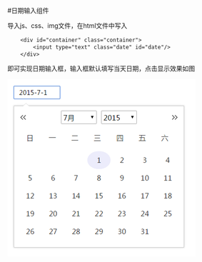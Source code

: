 #日期输入组件

导入js、css、img文件，在html文件中写入

		<div id="container" class="container">
			<input type="text" class="date" id="date"/>
		</div>

即可实现日期输入框，输入框默认填写当天日期，点击显示效果如图

<img src="calendar.png"/>



